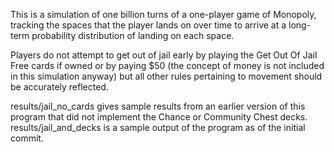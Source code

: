 This is a simulation of one billion turns of a one-player game of Monopoly, tracking the spaces that the player lands on over time to arrive at a long-term probability distribution of landing on each space.

Players do not attempt to get out of jail early by playing the Get Out Of Jail Free cards if owned or by paying $50 (the concept of money is not included in this simulation anyway) but all other rules pertaining to movement should be accurately reflected.

results/jail_no_cards gives sample results from an earlier version of this program that did not implement the Chance or Community Chest decks. results/jail_and_decks is a sample output of the program as of the initial commit.
